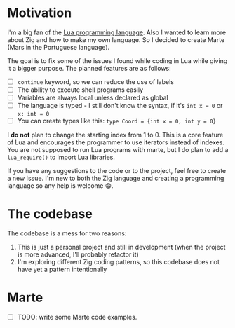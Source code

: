 # Motivation

I'm a big fan of the [Lua programming language](https://www.lua.org/). Also I wanted to learn more about Zig and how to make my own language. So I decided to create Marte (Mars in the Portuguese language).

The goal is to fix some of the issues I found while coding in Lua while giving it a bigger purpose. The planned features are as follows:

- [ ] `continue` keyword, so we can reduce the use of labels
- [ ] The ability to execute shell programs easily
- [ ] Variables are always local unless declared as global
- [ ] The language is typed
      - I still don't know the syntax, if it's `int x = 0` or `x: int = 0`
- [ ] You can create types like this: `type Coord = {int x = 0, int y = 0}`

I **do not** plan to change the starting index from 1 to 0. This is a core feature of Lua and encourages the programmer to use iterators instead of indexes. You are not supposed to run Lua programs with marte, but I do plan to add a `lua_require()` to import Lua libraries.

If you have any suggestions to the code or to the project, feel free to create a new Issue. I'm new to both the Zig language and creating a programming language so any help is welcome 😁.

# The codebase

The codebase is a mess for two reasons:

1. This is just a personal project and still in development (when the project is more advanced, I'll probably refactor it)
2. I'm exploring different Zig coding patterns, so this codebase does not have yet a pattern intentionally

# Marte

- [ ] TODO: write some Marte code examples.
